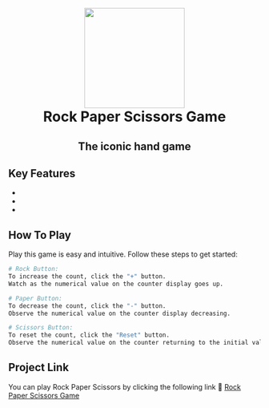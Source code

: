 <h1 align="center">
  <br>
    <img src="https://michelezedda.github.io/rock-paper-scissors-game/assets/images/favicon.ico" width="200">
  <br>
  Rock Paper Scissors Game
  <br>
</h1>

<h2 align="center">The iconic hand game</h4>

## Key Features

* 

* 
  
* 

## How To Play

Play this game is easy and intuitive. Follow these steps to get started:

```bash
# Rock Button:
To increase the count, click the "+" button.
Watch as the numerical value on the counter display goes up.

# Paper Button:
To decrease the count, click the "-" button.
Observe the numerical value on the counter display decreasing.

# Scissors Button:
To reset the count, click the "Reset" button.
Observe the numerical value on the counter returning to the initial value.
```

## Project Link

You can play Rock Paper Scissors by clicking the following link :link: [Rock Paper Scissors Game](https://michelezedda.github.io/rock-paper-scissors-game/)
